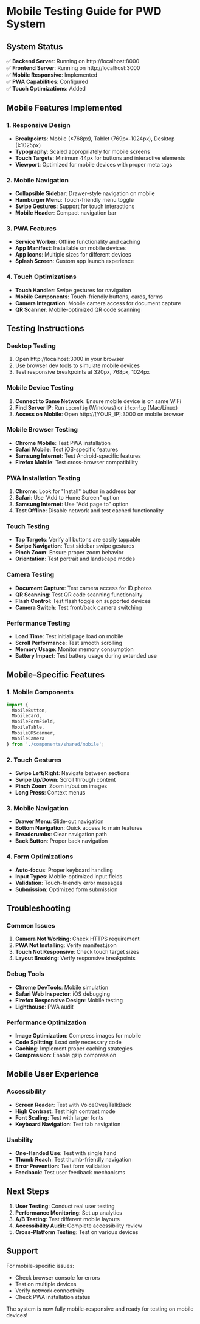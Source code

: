 # Mobile Testing Guide for PWD System

## System Status
✅ **Backend Server**: Running on http://localhost:8000  
✅ **Frontend Server**: Running on http://localhost:3000  
✅ **Mobile Responsive**: Implemented  
✅ **PWA Capabilities**: Configured  
✅ **Touch Optimizations**: Added  

## Mobile Features Implemented

### 1. Responsive Design
- **Breakpoints**: Mobile (≤768px), Tablet (769px-1024px), Desktop (≥1025px)
- **Typography**: Scaled appropriately for mobile screens
- **Touch Targets**: Minimum 44px for buttons and interactive elements
- **Viewport**: Optimized for mobile devices with proper meta tags

### 2. Mobile Navigation
- **Collapsible Sidebar**: Drawer-style navigation on mobile
- **Hamburger Menu**: Touch-friendly menu toggle
- **Swipe Gestures**: Support for touch interactions
- **Mobile Header**: Compact navigation bar

### 3. PWA Features
- **Service Worker**: Offline functionality and caching
- **App Manifest**: Installable on mobile devices
- **App Icons**: Multiple sizes for different devices
- **Splash Screen**: Custom app launch experience

### 4. Touch Optimizations
- **Touch Handler**: Swipe gestures for navigation
- **Mobile Components**: Touch-friendly buttons, cards, forms
- **Camera Integration**: Mobile camera access for document capture
- **QR Scanner**: Mobile-optimized QR code scanning

## Testing Instructions

### Desktop Testing
1. Open http://localhost:3000 in your browser
2. Use browser dev tools to simulate mobile devices
3. Test responsive breakpoints at 320px, 768px, 1024px

### Mobile Device Testing
1. **Connect to Same Network**: Ensure mobile device is on same WiFi
2. **Find Server IP**: Run `ipconfig` (Windows) or `ifconfig` (Mac/Linux)
3. **Access on Mobile**: Open http://[YOUR_IP]:3000 on mobile browser

### Mobile Browser Testing
- **Chrome Mobile**: Test PWA installation
- **Safari Mobile**: Test iOS-specific features
- **Samsung Internet**: Test Android-specific features
- **Firefox Mobile**: Test cross-browser compatibility

### PWA Installation Testing
1. **Chrome**: Look for "Install" button in address bar
2. **Safari**: Use "Add to Home Screen" option
3. **Samsung Internet**: Use "Add page to" option
4. **Test Offline**: Disable network and test cached functionality

### Touch Testing
- **Tap Targets**: Verify all buttons are easily tappable
- **Swipe Navigation**: Test sidebar swipe gestures
- **Pinch Zoom**: Ensure proper zoom behavior
- **Orientation**: Test portrait and landscape modes

### Camera Testing
- **Document Capture**: Test camera access for ID photos
- **QR Scanning**: Test QR code scanning functionality
- **Flash Control**: Test flash toggle on supported devices
- **Camera Switch**: Test front/back camera switching

### Performance Testing
- **Load Time**: Test initial page load on mobile
- **Scroll Performance**: Test smooth scrolling
- **Memory Usage**: Monitor memory consumption
- **Battery Impact**: Test battery usage during extended use

## Mobile-Specific Features

### 1. Mobile Components
```javascript
import { 
  MobileButton, 
  MobileCard, 
  MobileFormField, 
  MobileTable,
  MobileQRScanner,
  MobileCamera 
} from './components/shared/mobile';
```

### 2. Touch Gestures
- **Swipe Left/Right**: Navigate between sections
- **Swipe Up/Down**: Scroll through content
- **Pinch Zoom**: Zoom in/out on images
- **Long Press**: Context menus

### 3. Mobile Navigation
- **Drawer Menu**: Slide-out navigation
- **Bottom Navigation**: Quick access to main features
- **Breadcrumbs**: Clear navigation path
- **Back Button**: Proper back navigation

### 4. Form Optimizations
- **Auto-focus**: Proper keyboard handling
- **Input Types**: Mobile-optimized input fields
- **Validation**: Touch-friendly error messages
- **Submission**: Optimized form submission

## Troubleshooting

### Common Issues
1. **Camera Not Working**: Check HTTPS requirement
2. **PWA Not Installing**: Verify manifest.json
3. **Touch Not Responsive**: Check touch target sizes
4. **Layout Breaking**: Verify responsive breakpoints

### Debug Tools
- **Chrome DevTools**: Mobile simulation
- **Safari Web Inspector**: iOS debugging
- **Firefox Responsive Design**: Mobile testing
- **Lighthouse**: PWA audit

### Performance Optimization
- **Image Optimization**: Compress images for mobile
- **Code Splitting**: Load only necessary code
- **Caching**: Implement proper caching strategies
- **Compression**: Enable gzip compression

## Mobile User Experience

### Accessibility
- **Screen Reader**: Test with VoiceOver/TalkBack
- **High Contrast**: Test high contrast mode
- **Font Scaling**: Test with larger fonts
- **Keyboard Navigation**: Test tab navigation

### Usability
- **One-Handed Use**: Test with single hand
- **Thumb Reach**: Test thumb-friendly navigation
- **Error Prevention**: Test form validation
- **Feedback**: Test user feedback mechanisms

## Next Steps

1. **User Testing**: Conduct real user testing
2. **Performance Monitoring**: Set up analytics
3. **A/B Testing**: Test different mobile layouts
4. **Accessibility Audit**: Complete accessibility review
5. **Cross-Platform Testing**: Test on various devices

## Support

For mobile-specific issues:
- Check browser console for errors
- Test on multiple devices
- Verify network connectivity
- Check PWA installation status

The system is now fully mobile-responsive and ready for testing on mobile devices!
